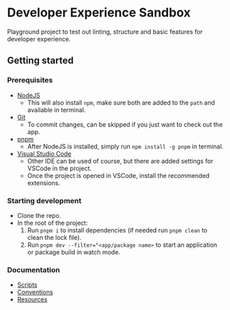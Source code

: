 # Developer Experience Sandbox

Playground project to test out linting, structure and basic features for developer experience.

## Getting started

### Prerequisites

- [NodeJS](https://nodejs.org/)
  - This will also install `npm`, make sure both are added to the `path` and available in terminal.
- [Git](https://git-scm.com/)
  - To commit changes, can be skipped if you just want to check out the app.
- [pnpm](https://pnpm.io/)
  - After NodeJS is installed, simply run `npm install -g pnpm` in terminal.
- [Visual Studio Code](https://code.visualstudio.com/)
  - Other IDE can be used of course, but there are added settings for VSCode in the project.
  - Once the project is opened in VSCode, install the recommended extensions.

### Starting development

- Clone the repo.
- In the root of the project:
  1. Run `pnpm i` to install dependencies (if needed run `pnpm clean` to clean the lock file).
  2. Run `pnpm dev --filter="<app/package name>` to start an application or package build in watch mode.

### Documentation

- [Scripts](./docs/scripts.md)
- [Conventions](./docs/conventions.md)
- [Resources](./docs/resources.md)
